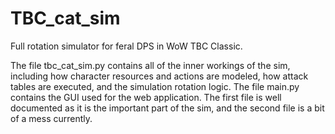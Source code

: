 # TBC_cat_sim
Full rotation simulator for feral DPS in WoW TBC Classic.

The file tbc_cat_sim.py contains all of the inner workings of the sim, including how character resources and actions are modeled, how attack tables are executed, and the simulation rotation logic. The file main.py contains the GUI used for the web application. The first file is well documented as it is the important part of the sim, and the second file is a bit of a mess currently.
